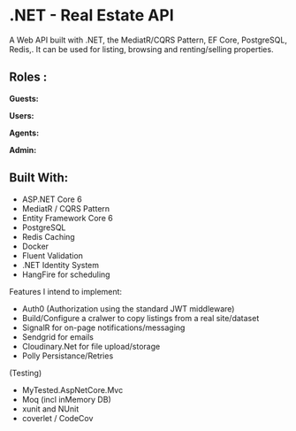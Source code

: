 # .NET - Real Estate API
A  Web API built with .NET, the MediatR/CQRS Pattern, EF Core, PostgreSQL, Redis,.
It can be used for listing, browsing and renting/selling properties. 


## Roles :

**Guests:**

**Users:** 

**Agents:**

**Admin:**


## Built With:
- ASP.NET Core 6
- MediatR / CQRS Pattern
- Entity Framework Core 6
- PostgreSQL
- Redis Caching
- Docker
- Fluent Validation
- .NET Identity System 
- HangFire for scheduling


Features I intend to implement:

- Auth0  (Authorization using the standard JWT middleware)
- Build/Configure a cralwer to copy listings from a real site/dataset
- SignalR for on-page notifications/messaging
- Sendgrid for emails
- Cloudinary.Net for file upload/storage
- Polly Persistance/Retries


(Testing)
- MyTested.AspNetCore.Mvc 
- Moq (incl inMemory DB)
- xunit and NUnit
- coverlet / CodeCov
